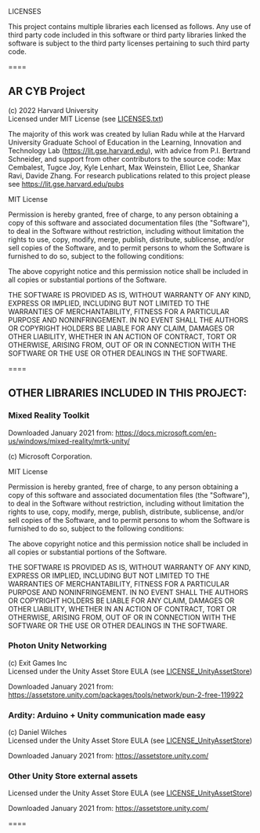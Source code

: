 LICENSES

This project contains multiple libraries each licensed as follows. Any use of third party code included in this software or third party libraries linked the software is subject to the third party licenses pertaining to such third party code.

====
## AR CYB Project 
(c) 2022 Harvard University  
Licensed under MIT License (see [LICENSES.txt](LICENSES.txt))  

The majority of this work was created by Iulian Radu while at the Harvard University Graduate School of Education in the Learning, Innovation and Technology Lab (https://lit.gse.harvard.edu), with advice from P.I. Bertrand Schneider, and support from other contributors to the source code: Max Cembalest, Tugce Joy, Kyle Lenhart, Max Weinstein, Elliot Lee, Shankar Ravi, Davide Zhang. For research publications related to this project please see https://lit.gse.harvard.edu/pubs

MIT License

Permission is hereby granted, free of charge, to any person obtaining a copy of this software and associated documentation files (the "Software"), to deal in the Software without restriction, including without limitation the rights to use, copy, modify, merge, publish, distribute, sublicense, and/or sell copies of the Software, and to permit persons to whom the Software is furnished to do so, subject to the following conditions:

The above copyright notice and this permission notice shall be included in all copies or substantial portions of the Software.

THE SOFTWARE IS PROVIDED AS IS, WITHOUT WARRANTY OF ANY KIND, EXPRESS OR IMPLIED, INCLUDING BUT NOT LIMITED TO THE WARRANTIES OF MERCHANTABILITY, FITNESS FOR A PARTICULAR PURPOSE AND NONINFRINGEMENT. IN NO EVENT SHALL THE AUTHORS OR COPYRIGHT HOLDERS BE LIABLE FOR ANY CLAIM, DAMAGES OR OTHER LIABILITY, WHETHER IN AN ACTION OF CONTRACT, TORT OR OTHERWISE, ARISING FROM, OUT OF OR IN CONNECTION WITH THE SOFTWARE OR THE USE OR OTHER DEALINGS IN THE SOFTWARE.

====
## OTHER LIBRARIES INCLUDED IN THIS PROJECT:

### Mixed Reality Toolkit 
Downloaded January 2021 from: https://docs.microsoft.com/en-us/windows/mixed-reality/mrtk-unity/

(c) Microsoft Corporation.

MIT License

Permission is hereby granted, free of charge, to any person obtaining a copy of this software and associated documentation files (the "Software"), to deal in the Software without restriction, including without limitation the rights to use, copy, modify, merge, publish, distribute, sublicense, and/or sell copies of the Software, and to permit persons to whom the Software is furnished to do so, subject to the following conditions:

The above copyright notice and this permission notice shall be included in all copies or substantial portions of the Software.

THE SOFTWARE IS PROVIDED AS IS, WITHOUT WARRANTY OF ANY KIND, EXPRESS OR IMPLIED, INCLUDING BUT NOT LIMITED TO THE WARRANTIES OF MERCHANTABILITY, FITNESS FOR A PARTICULAR PURPOSE AND NONINFRINGEMENT. IN NO EVENT SHALL THE AUTHORS OR COPYRIGHT HOLDERS BE LIABLE FOR ANY CLAIM, DAMAGES OR OTHER LIABILITY, WHETHER IN AN ACTION OF CONTRACT, TORT OR OTHERWISE, ARISING FROM, OUT OF OR IN CONNECTION WITH THE SOFTWARE OR THE USE OR OTHER DEALINGS IN THE SOFTWARE.


### Photon Unity Networking
(c) Exit Games Inc  
Licensed under the Unity Asset Store EULA (see [LICENSE_UnityAssetStore](LICENSE_UnityAssetStore.txt))

Downloaded January 2021 from: https://assetstore.unity.com/packages/tools/network/pun-2-free-119922

### Ardity: Arduino + Unity communication made easy
(c) Daniel Wilches  
Licensed under the Unity Asset Store EULA (see [LICENSE_UnityAssetStore](LICENSE_UnityAssetStore.txt))

Downloaded January 2021 from: https://assetstore.unity.com/

### Other Unity Store external assets 
Licensed under the Unity Asset Store EULA (see [LICENSE_UnityAssetStore](LICENSE_UnityAssetStore.txt))

Downloaded January 2021 from: https://assetstore.unity.com/

====
